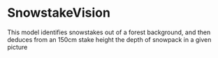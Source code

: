 # SnowstakeVision
This model identifies snowstakes out of a forest background, and then deduces from an 150cm stake height the depth of snowpack in a given picture
